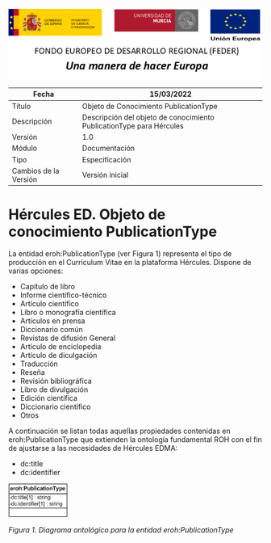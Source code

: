 ![](../../Docs/media/CabeceraDocumentosMD.png)

| Fecha         | 15/03/2022                                                   |
| ------------- | ------------------------------------------------------------ |
|Título|Objeto de Conocimiento PublicationType| 
|Descripción|Descripción del objeto de conocimiento PublicationType para Hércules|
|Versión|1.0|
|Módulo|Documentación|
|Tipo|Especificación|
|Cambios de la Versión|Versión inicial|

# Hércules ED. Objeto de conocimiento PublicationType

La entidad eroh:PublicationType (ver Figura 1) representa el tipo de producción en el Curriculum Vitae en la plataforma Hércules. Dispone de varias opciones:
- Capítulo de libro
- Informe científico-técnico
- Artículo científico
- Libro o monografía científica
- Articulos en prensa
- Diccionario común
- Revistas de difusión General
- Artículo de enciclopedia
- Artículo de diculgación
- Traducción
- Reseña
- Revisión bibliográfica
- Libro de divulgación
- Edición científica
- Diccionario científico
- Otros

A continuación se listan todas aquellas propiedades contenidas en eroh:PublicationType que extienden la ontología fundamental ROH con el fin de ajustarse a las necesidades de Hércules EDMA:

- dc:title
- dc:identifier

![](../../Docs/media/ObjetosDeConocimiento/PublicationType.png)

*Figura 1. Diagrama ontológico para la entidad eroh:PublicationType*
